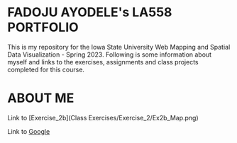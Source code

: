# FADOJU AYODELE's LA558 PORTFOLIO

This is my repository for the Iowa State University Web Mapping and Spatial Data Visualization - Spring 2023. 
Following is some information about myself and links to the exercises, assignments and class projects completed for this course.

# ABOUT ME

Link to [Exercise_2b](Class Exercises/Exercise_2/Ex2b_Map.png)

Link to [Google](https://www.google.com)
